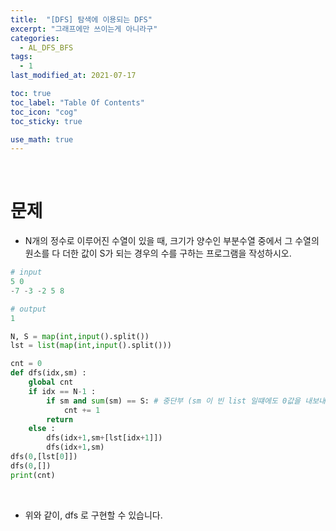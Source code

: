 ```yaml
---
title:  "[DFS] 탐색에 이용되는 DFS"
excerpt: "그래프에만 쓰이는게 아니라구"
categories:
  - AL_DFS_BFS
tags:
  - 1
last_modified_at: 2021-07-17

toc: true
toc_label: "Table Of Contents"
toc_icon: "cog"
toc_sticky: true

use_math: true
---
```


<br>

# 문제

- N개의 정수로 이루어진 수열이 있을 때, 크기가 양수인 부분수열 중에서 그 수열의 원소를 다 더한 값이 S가 되는 경우의 수를 구하는 프로그램을 작성하시오.

```python
# input
5 0
-7 -3 -2 5 8
```

```python
# output
1
```



```python
N, S = map(int,input().split())
lst = list(map(int,input().split()))

cnt = 0
def dfs(idx,sm) :
    global cnt
    if idx == N-1 :
        if sm and sum(sm) == S: # 중단부 (sm 이 빈 list 일떄에도 0값을 내보내서..)
            cnt += 1
        return
    else :
        dfs(idx+1,sm+[lst[idx+1]])
        dfs(idx+1,sm)
dfs(0,[lst[0]])
dfs(0,[])
print(cnt)
```

<br>

- 위와 같이, dfs 로 구현할 수 있습니다. 



